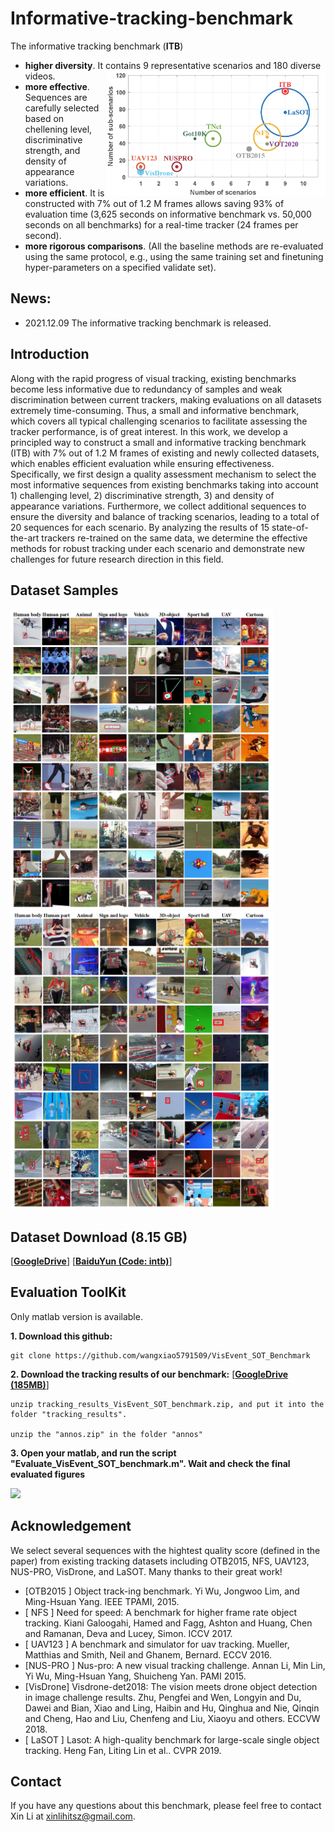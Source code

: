 # Informative-tracking-benchmark
The informative tracking benchmark (**ITB**) 
* **higher diversity**. It contains 9 representative scenarios and 180 diverse videos. <img src="img-examples/moti3.png" width="350" align="right">
* **more effective**. Sequences are carefully selected based on chellening level, discriminative strength, and density of appearance variations. 
* **more efficient**. It is constructed with 7\% out of 1.2 M frames allows saving 93\% of evaluation time (3,625 seconds on informative benchmark vs. 50,000 seconds on all benchmarks) for a real-time tracker (24 frames per second). 
* **more rigorous comparisons**. (All the baseline methods are re-evaluated using the same protocol, e.g., using the same training set and finetuning hyper-parameters on a specified validate set).


<!--
> **Informative Tracking Benchmark**, Xin Li, Qiao Liu, Wenjie Pei, Qiuhong Shen, Yaowei Wang, Huchuan Lu, Ming-Hsuan Yang 
> **[[Paper]()] [[Project]()] [[DemoVideo](https://www.youtube.com/watch?v=U4uUjci9Gjc)] [[VideoTutorial]()]** 
-->

## News: 
* 2021.12.09 The informative tracking benchmark is released. 



## Introduction 
Along with the rapid progress of visual tracking, existing benchmarks become less informative due to redundancy of samples and weak discrimination between current trackers, making evaluations on all datasets extremely time-consuming. Thus, a small and informative benchmark, which covers all typical challenging scenarios to facilitate assessing the tracker performance, is of great interest. In this work, we develop a principled way to construct a small and informative tracking benchmark (ITB) with 7\% out of 1.2 M frames of existing and newly collected datasets, which enables efficient evaluation while ensuring effectiveness. Specifically, we first design a quality assessment mechanism to select the most informative sequences from existing benchmarks taking into account 1) challenging level, 2) discriminative strength, 3) and density of appearance variations. Furthermore, we collect additional sequences to ensure the diversity and balance of tracking scenarios, leading to a total of 20 sequences for each scenario. By analyzing the results of 15 state-of-the-art trackers re-trained on the same data, we determine the effective methods for robust tracking under each scenario and demonstrate new challenges for future research direction in this field. 

## Dataset Samples 
<img src="img-examples/seqs1.png" width="420"> <img src="img-examples/seqs2.png" width="420"> 

## Dataset Download (8.15 GB)
[[**GoogleDrive**](https://drive.google.com/drive/folders/1128vRsweiS5BuOyFbtOAJ6kgXSR5Juj7?usp=sharing)] 
[[**BaiduYun (Code: intb)**](https://pan.baidu.com/s/1gru7Bl-8VztWkodhqA1a1g)] 



## Evaluation ToolKit 
Only matlab version is available. 

**1. Download this github:**
    
    git clone https://github.com/wangxiao5791509/VisEvent_SOT_Benchmark

**2. Download the tracking results of our benchmark:**
[[**GoogleDrive (185MB)**](https://drive.google.com/file/d/1fILCNMrwt2PiITPWIQFZpk1PJvg_JAjX/view?usp=sharing)]

    unzip tracking_results_VisEvent_SOT_benchmark.zip, and put it into the folder "tracking_results". 

    unzip the "annos.zip" in the folder "annos"

**3. Open your matlab, and run the script "Evaluate_VisEvent_SOT_benchmark.m". Wait and check the final evaluated figures**

<img src="res_fig/VisEvent_benchmark_results.png" width="320"> 



## Acknowledgement
We select several sequences with the hightest quality score (defined in the paper) from existing tracking datasets including OTB2015, NFS, UAV123, NUS-PRO, VisDrone, and LaSOT. Many thanks to their great work!
* [OTB2015 ] Object track-ing benchmark. Yi Wu, Jongwoo Lim, and Ming-Hsuan Yang. IEEE TPAMI, 2015.
* [   NFS  ] Need for speed: A benchmark for higher frame rate object tracking. Kiani Galoogahi, Hamed and Fagg, Ashton and Huang, Chen and Ramanan, Deva and Lucey, Simon. ICCV 2017.
* [ UAV123 ] A benchmark and simulator for uav tracking. Mueller, Matthias and Smith, Neil and Ghanem, Bernard. ECCV 2016.
* [NUS-PRO ] Nus-pro: A new visual tracking challenge. Annan Li, Min Lin, Yi Wu, Ming-Hsuan Yang, Shuicheng Yan. PAMI 2015.
* [VisDrone] Visdrone-det2018: The vision meets drone object detection in image challenge results. Zhu, Pengfei and Wen, Longyin and Du, Dawei and Bian, Xiao and Ling, Haibin and Hu, Qinghua and Nie, Qinqin and Cheng, Hao and Liu, Chenfeng and Liu, Xiaoyu and others. ECCVW 2018.
* [  LaSOT ] Lasot: A high-quality benchmark for large-scale single object tracking. Heng Fan, Liting Lin et al.. CVPR 2019.

## Contact
If you have any questions about this benchmark, please feel free to contact Xin Li at xinlihitsz@gmail.com.

<!--
## More Related Materials 
* [**Github-1**] https://github.com/wangxiao5791509/SNN_CV_Applications_Resources 
* [**Github-2**] https://github.com/uzh-rpg/event-based_vision_resources 
* [**Github-3**] https://github.com/wangxiao5791509/Single_Object_Tracking_Paper_List
* [**Survey**] **神经形态视觉传感器的研究进展及应用综述**，计算机学报，李家宁, 田永鸿 [[Paper](https://drive.google.com/file/d/1d7igUbIrEWxmUI7xq75P6h_I4H7uI3FA/view?usp=sharing)] 
* [**Survey**] **Event-based Vision: A Survey**, Guillermo Gallego, et al., IEEE T-PAMI 2020, [[Paper](https://arxiv.org/abs/1904.08405)]
* [**FE108 dataset**] **Object Tracking by Jointly Exploiting Frame and Event Domain**, Jiqing Zhang, et al., ICCV 2021, [[Project](https://zhangjiqing.com/dataset/)] [[DemoVideo](https://www.youtube.com/watch?v=EeMRO8XVv04&ab_channel=JiqingZhang)] [[Github](https://github.com/Jee-King/ICCV2021_Event_Frame_Tracking)] [[Dataset](https://zhangjiqing.com/dataset/contact.html)] [[Paper](https://arxiv.org/pdf/2109.09052.pdf)]
* [**SpikingJelly**] (SpikingJelly is an open-source deep learning framework for Spiking Neural Network (SNN) based on PyTorch) [[OpenI from PCL](https://git.openi.org.cn/OpenI/spikingjelly)] [[GitHub](https://github.com/fangwei123456/spikingjelly)] [[Documents](https://spikingjelly.readthedocs.io/zh_CN/latest/)]
* [**Event-Toolkit**] https://github.com/TimoStoff/event_utils (Various representations can be obtained with (a) the raw events, (b) the voxel grid, (c) the event image, (d) the timestamp image.)

<img src="res_fig/event_representations.png" width="650"> 


## :page_with_curl: BibTex: 
If you find this work useful for your research, please cite the following papers: 

```bibtex
@article{wang2021viseventbenchmark,
  title={VisEvent: Reliable Object Tracking via Collaboration of Frame and Event Flows},
  author={Xiao Wang, Jianing Li, Lin Zhu, Zhipeng Zhang, Zhe Chen, Xin Li, Yaowei Wang, Yonghong Tian, Feng Wu},
  journal={arXiv:2108.05015},
  year={2021}
}
```
-->


















